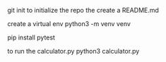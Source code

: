 git init to initialize the repo
the create a README.md


create a virtual env
python3 -m venv venv

pip install pytest

to run the calculator.py 
python3 calculator.py